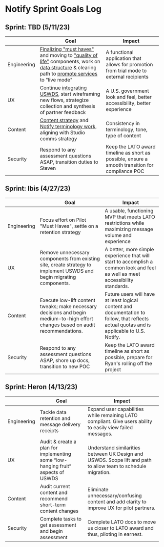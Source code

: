 # Notify Sprint Goals Log

## Sprint: TBD (5/11/23)

|             | Goal                                                                                                                              | Impact                                                                                                                                     |
|-------------|-----------------------------------------------------------------------------------------------------------------------------------|--------------------------------------------------------------------------------------------------------------------------------------------|
| Engineering | [Finalizing "must haves"](https://github.com/GSA/notifications-admin/issues/235) and moving to ["quality of life"](https://github.com/GSA/notifications-admin/issues/412) components, work on [data structure](https://github.com/GSA/notifications-api/issues/162) & clearing path to [promote services](https://github.com/GSA/notifications-admin/issues/301) to "live mode"                                                              | A functional application that allows for promotion from trial mode to external recipients                                     |
| UX          | Continue [integrating USWDS](https://github.com/GSA/notifications-admin/issues/453), start wireframing new flows, strategize collection and synthesis of partner feedback              | A U.S. government look and feel, better accessibility, better experience            |
| Content     | [Content strategy](https://github.com/GSA/notifications-admin/issues/481) and [Notify terminology work](https://github.com/GSA/notifications-admin/issues/480), aligning with Studio comms strategy | Consistency in terminology, tone, type of content |
| Security    | Respond to any assessment questions ASAP, transition duties to Steven                                                    | Keep the LATO award timeline as short as possible, ensure a smooth transition for compliance POC


## Sprint: Ibis (4/27/23)

|             | Goal                                                                                                                              | Impact                                                                                                                                     |
|-------------|-----------------------------------------------------------------------------------------------------------------------------------|--------------------------------------------------------------------------------------------------------------------------------------------|
| Engineering | Focus effort on Pilot "Must Haves", settle on a retention strategy                                                              | A usable, functioning MVP that meets LATO restrictions while maximizing message volume and experience                                      |
| UX          | Remove unnecessary components from existing site, create strategy to implement USWDS and begin migrating components.              | A better, more simple experience that will start to accomplish a common look and feel as well as meet accessibility standards.             |
| Content     | Execute low-lift content tweaks; make necessary decisions and begin medium-to-high effort changes based on audit recommendations. | Future users will have at least logical content and documentation to follow, that reflects actual quotas and is applicable to U.S. Notify. |
| Security    | Respond to any assessment questions ASAP, shore up docs, transition to new POC                                                    | Keep the LATO award timeline as short as possible, prepare for Ryan's rolling off the project                                              |

## Sprint: Heron (4/13/23)

|             | Goal                                                                             | Impact                                                                                                        |
|-------------|----------------------------------------------------------------------------------|---------------------------------------------------------------------------------------------------------------|
| Engineering | Tackle data retention and message delivery receipts                              | Expand user capabilities while remaining LATO compliant. Give users ability to easily view failed messages.   |
| UX          | Audit & create a plan for implementing some “low-hanging fruit” aspects of USWDS | Understand similarities between UK Design and USWDS. Scope lift and path to allow team to schedule migration. |
| Content     | Audit current content and recommend short-term content changes                   | Eliminate unnecessary/confusing content and add clarity to improve UX for pilot partners.                     |
| Security    | Complete tasks to get assessment and begin assessment                            | Complete LATO docs to move us closer to LATO award and thus, piloting in earnest.                             |
